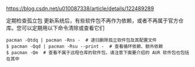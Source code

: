 https://blog.csdn.net/u010087338/article/details/122489289

 定期检查孤立包
更新系统后，有些软件包不再作为依赖，或者不再属于官方仓库。您可以定期用以下命令清除或查看它们

```text
pacman -Qtdq | pacman -Rns -  # 递归删除孤立软件包及其配置文件
$ pacman -Qqd | pacman -Rsu --print -  # 查看循环依赖、额外依赖
$ pacman -Qm  # 查看不属于远程仓库的软件包，请注意下面要介绍的 AUR 软件包也包括在其中
```
